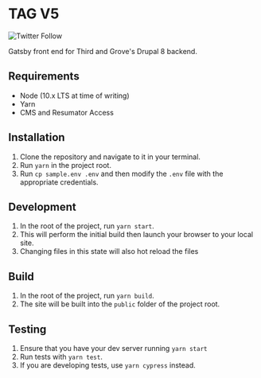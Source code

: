 # TAG V5

![Twitter Follow](https://img.shields.io/twitter/follow/thirdandgrove.svg?label=Third%20%26%20Grove&style=social)

Gatsby front end for Third and Grove's Drupal 8 backend.

## Requirements

- Node (10.x LTS at time of writing)
- Yarn
- CMS and Resumator Access

## Installation

1. Clone the repository and navigate to it in your terminal.
2. Run `yarn` in the project root.
3. Run `cp sample.env .env` and then modify the `.env` file with the appropriate credentials.

## Development

1. In the root of the project, run `yarn start`.
2. This will perform the initial build then launch your browser to your local site.
3. Changing files in this state will also hot reload the files

## Build

1. In the root of the project, run `yarn build`.
2. The site will be built into the `public` folder of the project root.

## Testing

1. Ensure that you have your dev server running `yarn start`
2. Run tests with `yarn test`.
3. If you are developing tests, use `yarn cypress` instead.
